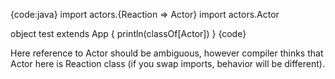 {code:java}
import actors.{Reaction => Actor}
import actors.Actor
 
object test extends App {
  println(classOf[Actor])
}
{code}


Here reference to Actor should be ambiguous, however compiler thinks that Actor here is Reaction class (if you swap imports, behavior will be different). 
